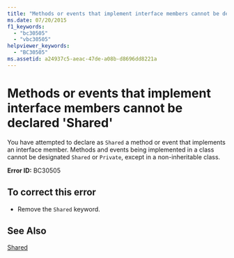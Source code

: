 ```yaml
---
title: "Methods or events that implement interface members cannot be declared &#39;Shared&#39;"
ms.date: 07/20/2015
f1_keywords: 
  - "bc30505"
  - "vbc30505"
helpviewer_keywords: 
  - "BC30505"
ms.assetid: a24937c5-aeac-47de-a08b-d8696dd8221a
---
```

# Methods or events that implement interface members cannot be declared &#39;Shared&#39;
You have attempted to declare as `Shared` a method or event that implements an interface member. Methods and events being implemented in a class cannot be designated `Shared` or `Private`, except in a non-inheritable class.  
  
 **Error ID:** BC30505  
  
## To correct this error  
  
- Remove the `Shared` keyword.  
  
## See Also  
 [Shared](../../visual-basic/language-reference/modifiers/shared.md)
